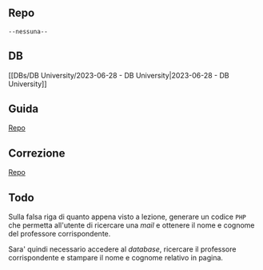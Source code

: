 ## Repo
`--nessuna--`

## DB
[[DBs/DB University/2023-06-28 - DB University|2023-06-28 - DB University]]

## Guida
[Repo](https://github.com/Guybrush3791/bool-97-db-mysqli)

## Correzione
[Repo](https://github.com/Guybrush3791/bool-97-mysqli-live-correction)

## Todo
Sulla falsa riga di quanto appena visto a lezione, generare un codice `PHP` che permetta all'utente di ricercare una *mail* e ottenere il nome e cognome del professore corrispondente.

Sara' quindi necessario accedere al *database*, ricercare il professore corrispondente e stampare il nome e cognome relativo in pagina.